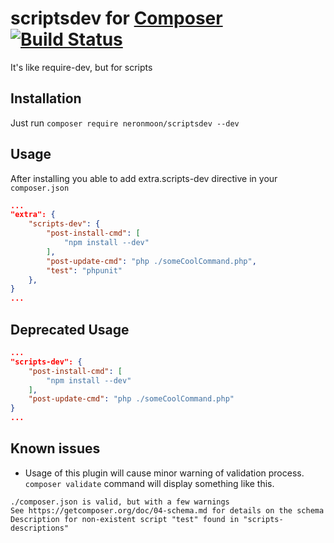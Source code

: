 # scriptsdev for [Composer](https://github.com/composer/composer) [![Build Status](https://travis-ci.org/neronmoon/scriptsdev.svg?branch=master)](https://travis-ci.org/neronmoon/scriptsdev)
It's like require-dev, but for scripts
## Installation
Just run `composer require neronmoon/scriptsdev --dev`

## Usage
After installing you able to add extra.scripts-dev directive in your `composer.json`
```json
...
"extra": {
    "scripts-dev": {
        "post-install-cmd": [
            "npm install --dev"
        ],
        "post-update-cmd": "php ./someCoolCommand.php",
        "test": "phpunit"
    },
}
...
```

## Deprecated Usage
```json
...
"scripts-dev": {
    "post-install-cmd": [
        "npm install --dev"
    ],
    "post-update-cmd": "php ./someCoolCommand.php"
}
...
```

## Known issues

- Usage of this plugin will cause minor warning of validation process.
`composer validate` command will display something like this.
```
./composer.json is valid, but with a few warnings
See https://getcomposer.org/doc/04-schema.md for details on the schema
Description for non-existent script "test" found in "scripts-descriptions"
```
